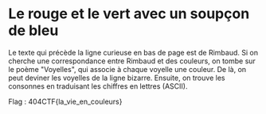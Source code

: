 # Le rouge et le vert avec un soupçon de bleu

Le texte qui précède la ligne curieuse en bas de page est de Rimbaud. Si on cherche une correspondance entre Rimbaud et des couleurs, on tombe sur le poème "Voyelles", qui associe à chaque voyelle une couleur. De là, on peut deviner les voyelles de la ligne bizarre. Ensuite, on trouve les consonnes en traduisant les chiffres en lettres (ASCII).

Flag : 404CTF{la_vie_en_couleurs}
